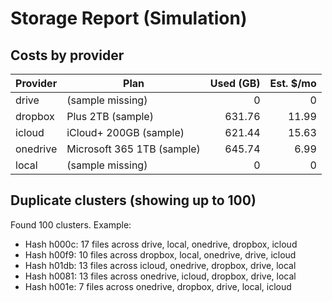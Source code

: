 # Storage Report (Simulation)

## Costs by provider

| Provider | Plan | Used (GB) | Est. $/mo |
|---|---|---:|---:|
| drive | (sample missing) | 0 | 0 |
| dropbox | Plus 2TB (sample) | 631.76 | 11.99 |
| icloud | iCloud+ 200GB (sample) | 621.44 | 15.63 |
| onedrive | Microsoft 365 1TB (sample) | 645.74 | 6.99 |
| local | (sample missing) | 0 | 0 |

## Duplicate clusters (showing up to 100)
Found 100 clusters. Example:

- Hash h000c: 17 files across drive, local, onedrive, dropbox, icloud
- Hash h00f9: 10 files across dropbox, local, onedrive, drive, icloud
- Hash h01db: 13 files across icloud, onedrive, dropbox, drive, local
- Hash h0081: 13 files across onedrive, icloud, dropbox, drive, local
- Hash h001e: 7 files across onedrive, dropbox, drive, local, icloud
